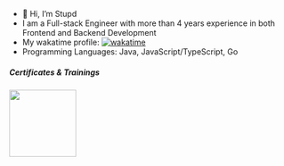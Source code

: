 
- 👋 Hi, I’m Stupd
- I am a Full-stack Engineer with more than 4 years experience in both Frontend and Backend Development
- My wakatime profile: [![wakatime](https://wakatime.com/badge/user/b6abda1a-ec33-4f0d-bb03-41497117f5f9.svg)](https://wakatime.com/@b6abda1a-ec33-4f0d-bb03-41497117f5f9)
- Programming Languages: Java, JavaScript/TypeScript, Go
##### Certificates & Trainings
<a href="https://www.credly.com/badges/8bde5c6f-e3e6-4897-bb22-d579ba8dd454/public_url" target="_blank"><img src="https://images.credly.com/images/0e284c3f-5164-4b21-8660-0d84737941bc/image.png" width="120" height="120" /></a>
